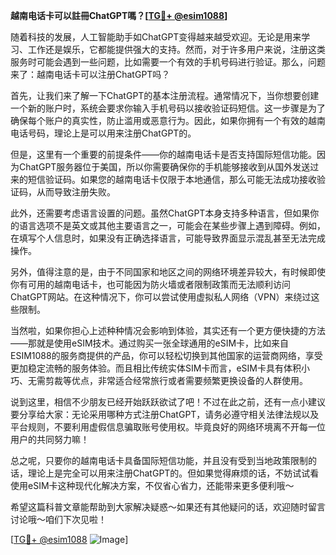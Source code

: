 **越南电话卡可以註冊ChatGPT嗎？[[TG💪+ @esim1088](https://t.me/s/esim1088)]**

随着科技的发展，人工智能助手如ChatGPT变得越来越受欢迎。无论是用来学习、工作还是娱乐，它都能提供强大的支持。然而，对于许多用户来说，注册这类服务时可能会遇到一些问题，比如需要一个有效的手机号码进行验证。那么，问题来了：越南电话卡可以注册ChatGPT吗？

首先，让我们来了解一下ChatGPT的基本注册流程。通常情况下，当你想要创建一个新的账户时，系统会要求你输入手机号码以接收验证码短信。这一步骤是为了确保每个账户的真实性，防止滥用或恶意行为。因此，如果你拥有一个有效的越南电话号码，理论上是可以用来注册ChatGPT的。

但是，这里有一个重要的前提条件——你的越南电话卡是否支持国际短信功能。因为ChatGPT服务器位于美国，所以你需要确保你的手机能够接收到从国外发送过来的短信验证码。如果您的越南电话卡仅限于本地通信，那么可能无法成功接收验证码，从而导致注册失败。

此外，还需要考虑语言设置的问题。虽然ChatGPT本身支持多种语言，但如果你的语言选项不是英文或其他主要语言之一，可能会在某些步骤上遇到障碍。例如，在填写个人信息时，如果没有正确选择语言，可能导致界面显示混乱甚至无法完成操作。

另外，值得注意的是，由于不同国家和地区之间的网络环境差异较大，有时候即使你有可用的越南电话卡，也可能因为防火墙或者限制政策而无法顺利访问ChatGPT网站。在这种情况下，你可以尝试使用虚拟私人网络（VPN）来绕过这些限制。

当然啦，如果你担心上述种种情况会影响到体验，其实还有一个更方便快捷的方法——那就是使用eSIM技术。通过购买一张全球通用的eSIM卡，比如来自ESIM1088的服务商提供的产品，你可以轻松切换到其他国家的运营商网络，享受更加稳定流畅的服务体验。而且相比传统实体SIM卡而言，eSIM卡具有体积小巧、无需剪裁等优点，非常适合经常旅行或者需要频繁更换设备的人群使用。

说到这里，相信不少朋友已经开始跃跃欲试了吧！不过在此之前，还有一点小建议要分享给大家：无论采用哪种方式注册ChatGPT，请务必遵守相关法律法规以及平台规则，不要利用虚假信息骗取账号使用权。毕竟良好的网络环境离不开每一位用户的共同努力嘛！

总之呢，只要你的越南电话卡具备国际短信功能，并且没有受到当地政策限制的话，理论上是完全可以用来注册ChatGPT的。但如果觉得麻烦的话，不妨试试看使用eSIM卡这种现代化解决方案，不仅省心省力，还能带来更多便利哦～

希望这篇科普文章能帮助到大家解决疑惑～如果还有其他疑问的话，欢迎随时留言讨论哦～咱们下次见啦！

[[TG💪+ @esim1088](https://t.me/s/esim1088) ![Image](https://i.postimg.cc/4NQfJmqS/Snipaste-2025-05-13-00-14-12.png)]